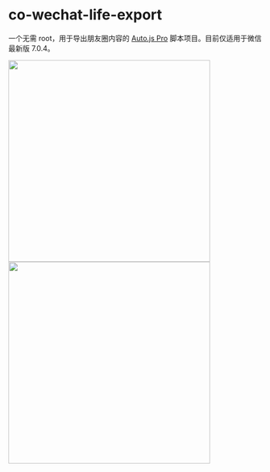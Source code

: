# co-wechat-life-export

一个无需 root，用于导出朋友圈内容的 [Auto.js Pro](https://pro.autojs.org) 脚本项目。目前仅适用于微信最新版 7.0.4。

<img src="https://i.loli.net/2019/05/14/5cda9e907744610592.png" width="400">
<img src="https://i.loli.net/2019/05/14/5cda9e9069d4793209.png" width="400">